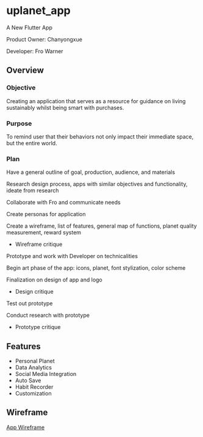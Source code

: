# uplanet_app

A New Flutter App

Product Owner: Chanyongxue

Developer: Fro Warner

## Overview

### Objective

Creating an application that serves as a resource for guidance on living sustainably whilst being smart with purchases.

### Purpose

To remind user that their behaviors not only impact their immediate space, but the entire world.

### Plan

Have a general outline of goal, production, audience, and materials

Research design process, apps with similar objectives and functionality, ideate from research

Collaborate with Fro and communicate needs

Create personas for application

Create a wireframe, list of features, general map of functions, planet quality measurement, reward system

- Wireframe critique

Prototype and work with Developer on technicalities

Begin art phase of the app: icons, planet, font stylization, color scheme

Finalization on design of app and logo

- Design critique

Test out prototype

Conduct research with prototype

- Prototype critique

## Features

- Personal Planet
- Data Analytics
- Social Media Integration
- Auto Save
- Habit Recorder
- Customization

## Wireframe

[App Wireframe](https://xd.adobe.com/view/a6407561-bc0e-4f52-4510-bde92db1a597-d071/?fbclid=IwAR01Ot59p5plqYBuNF6SKGrC4vKBZ-CIJ_udYWm35DbiPy9LupOxvCBAI3I)
